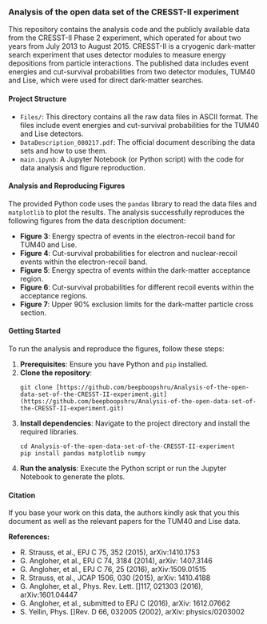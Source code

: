 ### Analysis of the open data set of the CRESST-II experiment

This repository contains the analysis code and the publicly available data from the CRESST-II Phase 2 experiment, which operated for about two years from July 2013 to August 2015. CRESST-II is a cryogenic dark-matter search experiment that uses detector modules to measure energy depositions from particle interactions. The published data includes event energies and cut-survival probabilities from two detector modules, TUM40 and Lise, which were used for direct dark-matter searches.

#### Project Structure

* `Files/`: This directory contains all the raw data files in ASCII format. The files include event energies and cut-survival probabilities for the TUM40 and Lise detectors.
* `DataDescription_080217.pdf`: The official document describing the data sets and how to use them.
* `main.ipynb`: A Jupyter Notebook (or Python script) with the code for data analysis and figure reproduction.

#### Analysis and Reproducing Figures

The provided Python code uses the `pandas` library to read the data files and `matplotlib` to plot the results. The analysis successfully reproduces the following figures from the data description document:

* **Figure 3**: Energy spectra of events in the electron-recoil band for TUM40 and Lise.
* **Figure 4**: Cut-survival probabilities for electron and nuclear-recoil events within the electron-recoil band.
* **Figure 5**: Energy spectra of events within the dark-matter acceptance region.
* **Figure 6**: Cut-survival probabilities for different recoil events within the acceptance regions.
* **Figure 7**: Upper 90% exclusion limits for the dark-matter particle cross section.

#### Getting Started

To run the analysis and reproduce the figures, follow these steps:

1.  **Prerequisites**: Ensure you have Python and `pip` installed.
2.  **Clone the repository**:
    ```
    git clone [https://github.com/beepboopshru/Analysis-of-the-open-data-set-of-the-CRESST-II-experiment.git](https://github.com/beepboopshru/Analysis-of-the-open-data-set-of-the-CRESST-II-experiment.git)
    ```
3.  **Install dependencies**: Navigate to the project directory and install the required libraries.
    ```
    cd Analysis-of-the-open-data-set-of-the-CRESST-II-experiment
    pip install pandas matplotlib numpy
    ```
4.  **Run the analysis**: Execute the Python script or run the Jupyter Notebook to generate the plots.

#### Citation

If you base your work on this data, the authors kindly ask that you  this document as well as the relevant papers for the TUM40 and Lise data.

**References:**
* R. Strauss, et al., EPJ C 75, 352 (2015), arXiv:1410.1753 
* G. Angloher, et al., EPJ C 74, 3184 (2014), arXiv: 1407.3146 
* G. Angloher, et al., EPJ C 76, 25 (2016), arXiv:1509.01515 
* R. Strauss, et al., JCAP 1506, 030 (2015), arXiv: 1410.4188 
* G. Angloher, et al., Phys. Rev. Lett. []117, 021303 (2016), arXiv:1601.04447 
* G. Angloher, et al., submitted to EPJ C (2016), arXiv: 1612.07662 
* S. Yellin, Phys. []Rev. D 66, 032005 (2002), arXiv: physics/0203002 
